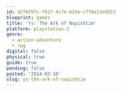 ```yaml
---
id: 42f6297c-f01f-4c7e-b24e-cff6a13a4553
blueprint: games
title: 'Ys: The Ark of Napishtim'
platform: playstation-2
genre:
  - action-adventure
  - rpg
digital: false
physical: true
guide: true
pending: false
posted: '2014-02-10'
slug: ys-the-ark-of-napishtim
---
```

